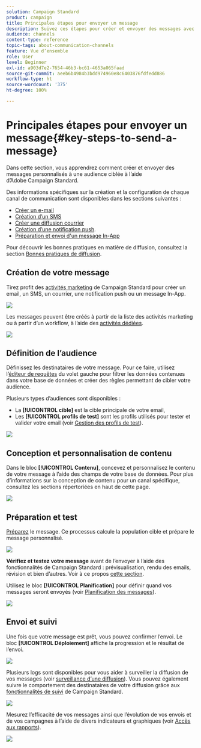 ```yaml
---
solution: Campaign Standard
product: campaign
title: Principales étapes pour envoyer un message
description: Suivez ces étapes pour créer et envoyer des messages avec Adobe Campaign.
audience: channels
content-type: reference
topic-tags: about-communication-channels
feature: Vue d’ensemble
role: User
level: Beginner
exl-id: a903d7e2-7654-46b3-bc61-4653a065faad
source-git-commit: aeeb6b4984b3bdd974960e8c6403876fdfedd886
workflow-type: ht
source-wordcount: '375'
ht-degree: 100%

---
```


# Principales étapes pour envoyer un message{#key-steps-to-send-a-message}

Dans cette section, vous apprendrez comment créer et envoyer des messages personnalisés à une audience ciblée à l’aide d’Adobe Campaign Standard.

Des informations spécifiques sur la création et la configuration de chaque canal de communication sont disponibles dans les sections suivantes :

* [Créer un e-mail](../../channels/using/creating-an-email.md)
* [Création d’un SMS](../../channels/using/creating-an-sms-message.md)
* [Créer une diffusion courrier](../../channels/using/creating-the-direct-mail.md)
* [Création d’une notification push](../../channels/using/preparing-and-sending-a-push-notification.md).
* [Préparation et envoi d&#39;un message In-App](../../channels/using/preparing-and-sending-an-in-app-message.md)

Pour découvrir les bonnes pratiques en matière de diffusion, consultez la section [Bonnes pratiques de diffusion](../../sending/using/delivery-best-practices.md).

## Création de votre message

Tirez profit des [activités marketing](../../start/using/marketing-activities.md) de Campaign Standard pour créer un email, un SMS, un courrier, une notification push ou un message In-App.

![](assets/marketing-activities.png)

Les messages peuvent être créés à partir de la liste des activités marketing ou à partir d’un workflow, à l’aide des [activités dédiées](../../automating/using/about-channel-activities.md).

![](assets/steps-channel.png)

## Définition de l’audience

Définissez les destinataires de votre message. Pour ce faire, utilisez l’[éditeur de requêtes](../../automating/using/editing-queries.md) du volet gauche pour filtrer les données contenues dans votre base de données et créer des règles permettant de cibler votre audience.

Plusieurs types d’audiences sont disponibles :

* La **[!UICONTROL cible]** est la cible principale de votre email,
* Les **[!UICONTROL profils de test]** sont les profils utilisés pour tester et valider votre email (voir [Gestion des profils de test](../../audiences/using/managing-test-profiles.md)).

![](assets/steps-audience.png)

## Conception et personnalisation de contenu

Dans le bloc **[!UICONTROL Contenu]**, concevez et personnalisez le contenu de votre message à l’aide des champs de votre base de données. Pour plus d’informations sur la conception de contenu pour un canal spécifique, consultez les sections répertoriées en haut de cette page.

![](assets/steps-content.png)

## Préparation et test

[Préparez](../../sending/using/preparing-the-send.md) le message. Ce processus calcule la population cible et prépare le message personnalisé.

![](assets/steps-prepare.png)

**Vérifiez et testez votre message** avant de l’envoyer à l’aide des fonctionnalités de Campaign Standard : prévisualisation, rendu des emails, révision et bien d’autres. Voir à ce propos [cette section](../../sending/using/previewing-messages.md).

Utilisez le bloc **[!UICONTROL Planification]** pour définir quand vos messages seront envoyés (voir [Planification des messages](../../sending/using/about-scheduling-messages.md)).

![](assets/steps-schedule.png)

## Envoi et suivi

Une fois que votre message est prêt, vous pouvez confirmer l’envoi. Le bloc **[!UICONTROL Déploiement]** affiche la progression et le résultat de l’envoi.

![](assets/steps-send.png)

Plusieurs logs sont disponibles pour vous aider à surveiller la diffusion de vos messages (voir [surveillance d’une diffusion](../../sending/using/monitoring-a-delivery.md)). Vous pouvez également suivre le comportement des destinataires de votre diffusion grâce aux [fonctionnalités de suivi](../../sending/using/tracking-messages.md) de Campaign Standard.

![](../../sending/using/assets/tracking_logs.png)

Mesurez l’efficacité de vos messages ainsi que l’évolution de vos envois et de vos campagnes à l’aide de divers indicateurs et graphiques (voir [Accès aux rapports](../../reporting/using/about-dynamic-reports.md)).

![](assets/steps-reports.png)
